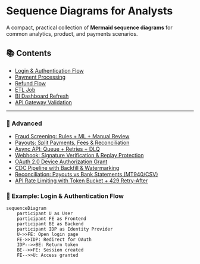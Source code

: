 # Sequence Diagrams for Analysts

A compact, practical collection of **Mermaid sequence diagrams** for common analytics, product, and payments scenarios.

## 📚 Contents
- [Login & Authentication Flow](diagrams/auth-login.md)
- [Payment Processing](diagrams/payment-processing.md)
- [Refund Flow](diagrams/refund-flow.md)
- [ETL Job](diagrams/etl-job.md)
- [BI Dashboard Refresh](diagrams/bi-refresh.md)
- [API Gateway Validation](diagrams/api-gateway-validation.md)

---

### 🔧 Advanced
- [Fraud Screening: Rules + ML + Manual Review](diagrams/payments/advanced/fraud-screening-rules-ml-review.md)
- [Payouts: Split Payments, Fees & Reconciliation](diagrams/payments/advanced/payouts-split-fees-reconciliation.md)
- [Async API: Queue + Retries + DLQ](diagrams/api/advanced/async-api-queue-dlq-retries.md)
- [Webhook: Signature Verification & Replay Protection](diagrams/api/advanced/webhook-signature-replay-protection.md)
- [OAuth 2.0 Device Authorization Grant](diagrams/auth/advanced/oauth-device-flow.md)
- [CDC Pipeline with Backfill & Watermarking](diagrams/data/advanced/cdc-backfill-watermark.md)
- [Reconciliation: Payouts vs Bank Statements (MT940/CSV)](diagrams/payments/advanced/reconciliation-bank-statements.md)
- [API Rate Limiting with Token Bucket + 429 Retry-After](diagrams/api/advanced/rate-limiting-token-bucket.md)

### 🧩 Example: Login & Authentication Flow

```mermaid
sequenceDiagram
    participant U as User
    participant FE as Frontend
    participant BE as Backend
    participant IDP as Identity Provider
    U->>FE: Open login page
    FE->>IDP: Redirect for OAuth
    IDP-->>BE: Return token
    BE-->>FE: Session created
    FE-->>U: Access granted


